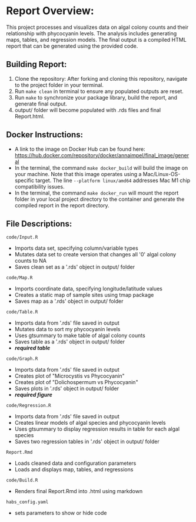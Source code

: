 # Report Overview:

This project processes and visualizes data on algal colony counts and their relationship with phycocyanin levels. The analysis includes generating maps, tables, and regression models. The final output is a compiled HTML report that can be generated using the provided code.

## Building Report:

1. Clone the repository: After forking and cloning this repository, navigate to the project folder in your terminal.
2. Run `make clean` in terminal to ensure any populated outputs are reset.
3. Run `make` to synchronize your package library, build the report, and generate final output. 
4. output/ folder will become populated with .rds files and final Report.html.

## Docker Instructions:

- A link to the image on Docker Hub can be found here: https://hub.docker.com/repository/docker/annaimpel/final_image/general
- In the terminal, the command `make docker_build` will build the image on your machine. Note that this image operates using a Mac/Linux-OS-specific target. The line `--platform linux/amd64` addresses Mac M1 chip compatibility issues.
- In the terminal, the command `make docker_run` will mount the report folder in your local project directory to the container and generate the compiled report in the report directory.

## File Descriptions:

`code/Input.R`
- Imports data set, specifying column/variable types
- Mutates data set to create version that changes all '0' algal colony counts to NA
- Saves clean set as a '.rds' object in output/ folder

`code/Map.R`
- Imports coordinate data, specifying longitude/latitude values
- Creates a static map of sample sites using tmap package
- Saves map as a '.rds' object in output/ folder

`code/Table.R`
- Imports data from '.rds' file saved in output
- Mutates data to sort my phycocyanin levels 
- Uses gtsummary to make table of algal colony counts 
- Saves table as a '.rds' object in output/ folder
- ***required table***

`code/Graph.R`
- Imports data from '.rds' file saved in output
- Creates plot of "Microcystis vs Phycocyanin"
- Creates plot of "Dolichospermum vs Phycocyanin"
- Saves plots in '.rds' object in output/ folder
- ***required figure***

`code/Regression.R`
- Imports data from '.rds' file saved in output
- Creates linear models of algal species and phycocyanin levels
- Uses gtsummary to display regression results in table for each algal species
- Saves two regression tables in '.rds' object in output/ folder

`Report.Rmd`
- Loads cleaned data and configuration parameters
- Loads and displays map, tables, and regressions

`code/Build.R`
- Renders final Report.Rmd into .html using markdown

`habs_config.yaml`
- sets parameters to show or hide code

